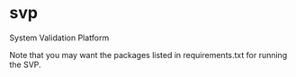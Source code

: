 # svp
System Validation Platform

Note that you may want the packages listed in requirements.txt for running the SVP.

